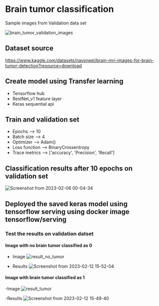 # Brain tumor classification

Sample images from Validation data set

![brain_tumor_validation_images](https://user-images.githubusercontent.com/23450113/216850715-89dcbf76-fc84-4ed1-bafb-174b94903b2e.png)


## Dataset source 
https://www.kaggle.com/datasets/navoneel/brain-mri-images-for-brain-tumor-detection?resource=download


## Create model using Transfer learning
- Tensorflow hub
- RestNet_v1 feature layer
- Keras sequential api

## Train and validation set

- Epochs          --> 10
- Batch size      --> 4
- Optimizer       --> Adam()
- Loss function   --> BinaryCrossentropy
- Trace metrics   --> ['accuracy', 'Precision', 'Recall']


## Classification results **after 10 epochs on validation set** 

![Screenshot from 2023-02-06 00-04-34](https://user-images.githubusercontent.com/23450113/216851078-6d1069c9-b338-4d2c-8bfb-b3003067ad90.png)

## Deployed the saved keras model using tensorflow serving using docker image tensorflow/serving

### Test the results on validation datset 

#### Image with no brain tumor classified as 0

- Image
![result_no_tumor](https://user-images.githubusercontent.com/23450113/218318290-b39e8197-89c7-4e79-8540-dbef4b841f8b.png)

- Results
![Screenshot from 2023-02-12 15-52-04](https://user-images.githubusercontent.com/23450113/218318435-1e382a8f-907e-4f90-9166-3bba47a2c5dd.png)


#### Image with brain tumor classified as 1

-Image 
![result_tumor](https://user-images.githubusercontent.com/23450113/218318362-963f1dd7-4095-49d9-bda0-ee19f864b638.png)

-Results
![Screenshot from 2023-02-12 15-49-40](https://user-images.githubusercontent.com/23450113/218318525-8a1357a7-944f-486a-9ac1-b37097d0098d.png)

